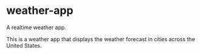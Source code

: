 # weather-app
A realtime weather app.

This is a weather app that displays the weather forecast in cities across the United States.

